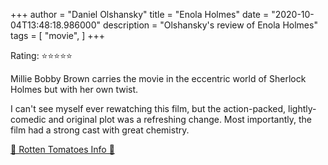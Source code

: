 +++
author = "Daniel Olshansky"
title = "Enola Holmes"
date = "2020-10-04T13:48:18.986000"
description = "Olshansky's review of Enola Holmes"
tags = [
    "movie",
]
+++

Rating: ⭐⭐⭐⭐⭐

Millie Bobby Brown carries the movie in the eccentric world of Sherlock Holmes but with her own twist.

I can't see myself ever rewatching this film, but the action-packed, lightly-comedic and original plot was a refreshing change. Most importantly, the film had a strong cast with great chemistry.

[🍅 Rotten Tomatoes Info 🍅](https://www.rottentomatoes.com//m/enola_holmes)